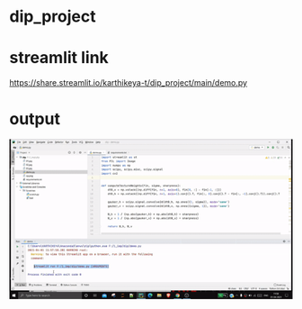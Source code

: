 # dip_project

# streamlit link
https://share.streamlit.io/karthikeya-t/dip_project/main/demo.py

# output

![](ezgif.com-gif-maker.gif)
